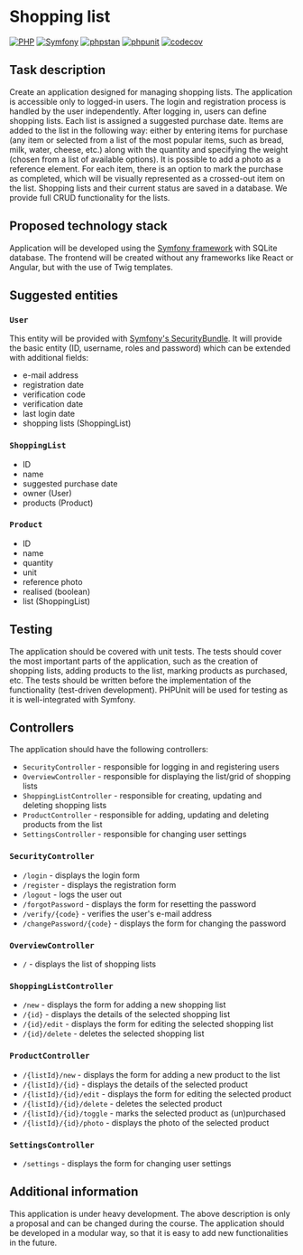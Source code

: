 # Shopping list

[![PHP](https://img.shields.io/badge/PHP-8.2-777BB4?logo=PHP)](https://www.php.net/releases/8.2/en.php)
[![Symfony](https://img.shields.io/badge/Symfony-7.1-000000?logo=Symfony)](https://symfony.com/doc/7.1/index.html)
[![phpstan](https://github.com/sokoloowski/shopping-list/actions/workflows/phpstan.yml/badge.svg)](https://github.com/sokoloowski/shopping-list/actions/workflows/phpstan.yml)
[![phpunit](https://github.com/sokoloowski/shopping-list/actions/workflows/phpunit.yml/badge.svg)](https://github.com/sokoloowski/shopping-list/actions/workflows/phpunit.yml)
[![codecov](https://codecov.io/github/sokoloowski/shopping-list/graph/badge.svg?token=AZJ05APH80)](https://codecov.io/github/sokoloowski/shopping-list)

## Task description

Create an application designed for managing shopping lists. The application is accessible only to logged-in users. The
login and registration process is handled by the user independently. After logging in, users can define shopping lists.
Each list is assigned a suggested purchase date. Items are added to the list in the following way: either by entering
items for purchase (any item or selected from a list of the most popular items, such as bread, milk, water, cheese,
etc.) along with the quantity and specifying the weight (chosen from a list of available options). It is possible to add
a photo as a reference element. For each item, there is an option to mark the purchase as completed, which will be
visually represented as a crossed-out item on the list. Shopping lists and their current status are saved in a database.
We provide full CRUD functionality for the lists.

## Proposed technology stack

Application will be developed using the [Symfony framework](https://symfony.com/doc/current/index.html) with SQLite database. The frontend will be created without any
frameworks like React or Angular, but with the use of Twig templates.

## Suggested entities

### `User`

This entity will be provided with [Symfony's SecurityBundle](https://symfony.com/doc/current/security.html). It will
provide the basic entity (ID, username, roles and password) which can be extended with additional fields:

- e-mail address
- registration date
- verification code
- verification date
- last login date
- shopping lists (ShoppingList)

### `ShoppingList`

- ID
- name
- suggested purchase date
- owner (User)
- products (Product)

### `Product`

- ID
- name
- quantity
- unit
- reference photo
- realised (boolean)
- list (ShoppingList)

## Testing

The application should be covered with unit tests. The tests should cover the most important parts of the application,
such as the creation of shopping lists, adding products to the list, marking products as purchased, etc. The tests
should be written before the implementation of the functionality (test-driven development). PHPUnit will be used for
testing as it is well-integrated with Symfony.

## Controllers

The application should have the following controllers:

- `SecurityController` - responsible for logging in and registering users
- `OverviewController` - responsible for displaying the list/grid of shopping lists
- `ShoppingListController` - responsible for creating, updating and deleting shopping lists
- `ProductController` - responsible for adding, updating and deleting products from the list
- `SettingsController` - responsible for changing user settings

### `SecurityController`

- `/login` - displays the login form
- `/register` - displays the registration form
- `/logout` - logs the user out
- `/forgotPassword` - displays the form for resetting the password
- `/verify/{code}` - verifies the user's e-mail address
- `/changePassword/{code}` - displays the form for changing the password

### `OverviewController`

- `/` - displays the list of shopping lists

### `ShoppingListController`

- `/new` - displays the form for adding a new shopping list
- `/{id}` - displays the details of the selected shopping list
- `/{id}/edit` - displays the form for editing the selected shopping list
- `/{id}/delete` - deletes the selected shopping list

### `ProductController`

- `/{listId}/new` - displays the form for adding a new product to the list
- `/{listId}/{id}` - displays the details of the selected product
- `/{listId}/{id}/edit` - displays the form for editing the selected product
- `/{listId}/{id}/delete` - deletes the selected product
- `/{listId}/{id}/toggle` - marks the selected product as (un)purchased
- `/{listId}/{id}/photo` - displays the photo of the selected product

### `SettingsController`

- `/settings` - displays the form for changing user settings

## Additional information

This application is under heavy development. The above description is only a proposal and can be changed during the
course. The application should be developed in a modular way, so that it is easy to add new functionalities in the
future.

